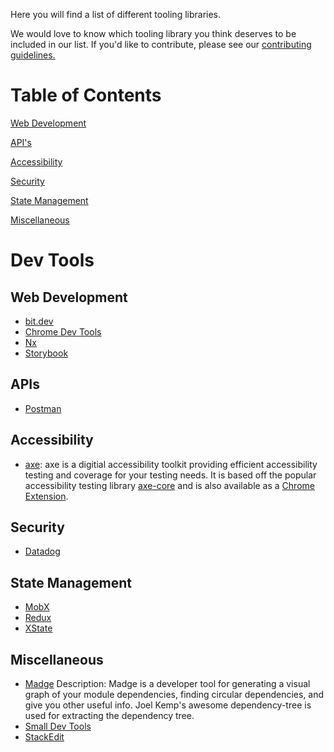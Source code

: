 Here you will find a list of different tooling libraries. 

We would love to know which tooling library you think deserves to be included in our list. If you'd like to contribute, please see our [contributing guidelines.](./CONTRIBUTING.md)


# Table of Contents

[Web Development](#web-development)

[API's](#apis)

[Accessibility](#accessibility)

[Security](#security)

[State Management](#state-management)

[Miscellaneous](#miscellaneous)

# Dev Tools
## Web Development

- [bit.dev](https://bit.dev/)
- [Chrome Dev Tools](https://developer.chrome.com/docs/devtools/) 
- [Nx](https://nx.dev/) 
- [Storybook](https://storybook.js.org/)

## APIs

- [Postman](https://www.postman.com/)

## Accessibility

- [axe](https://www.deque.com/axe/): axe is a digitial accessibility toolkit providing efficient accessibility testing and coverage for your testing needs. It is based off the popular accessibility testing library [axe-core](https://github.com/dequelabs/axe-core) and is also available as a [Chrome Extension](https://chrome.google.com/webstore/detail/axe-devtools-web-accessib/lhdoppojpmngadmnindnejefpokejbdd?hl=en-US).


## Security

- [Datadog](https://www.datadoghq.com/)

## State Management

- [MobX](https://mobx.js.org/README.html)
- [Redux](https://redux.js.org/)
- [XState](https://xstate.js.org/)

## Miscellaneous

- [Madge](https://github.com/pahen/madge)
Description: Madge is a developer tool for generating a visual graph of your module dependencies, finding circular dependencies, and give you other useful info. Joel Kemp's awesome dependency-tree is used for extracting the dependency tree.
- [Small Dev Tools](https://smalldev.tools/)
- [StackEdit](https://stackedit.io/)
